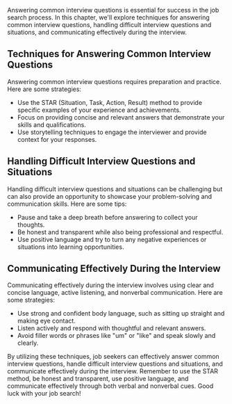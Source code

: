 
Answering common interview questions is essential for success in the job search process. In this chapter, we'll explore techniques for answering common interview questions, handling difficult interview questions and situations, and communicating effectively during the interview.

Techniques for Answering Common Interview Questions
---------------------------------------------------

Answering common interview questions requires preparation and practice. Here are some strategies:

* Use the STAR (Situation, Task, Action, Result) method to provide specific examples of your experience and achievements.
* Focus on providing concise and relevant answers that demonstrate your skills and qualifications.
* Use storytelling techniques to engage the interviewer and provide context for your responses.

Handling Difficult Interview Questions and Situations
-----------------------------------------------------

Handling difficult interview questions and situations can be challenging but can also provide an opportunity to showcase your problem-solving and communication skills. Here are some tips:

* Pause and take a deep breath before answering to collect your thoughts.
* Be honest and transparent while also being professional and respectful.
* Use positive language and try to turn any negative experiences or situations into learning opportunities.

Communicating Effectively During the Interview
----------------------------------------------

Communicating effectively during the interview involves using clear and concise language, active listening, and nonverbal communication. Here are some strategies:

* Use strong and confident body language, such as sitting up straight and making eye contact.
* Listen actively and respond with thoughtful and relevant answers.
* Avoid filler words or phrases like "um" or "like" and speak slowly and clearly.

By utilizing these techniques, job seekers can effectively answer common interview questions, handle difficult interview questions and situations, and communicate effectively during the interview. Remember to use the STAR method, be honest and transparent, use positive language, and communicate effectively through both verbal and nonverbal cues. Good luck with your job search!
